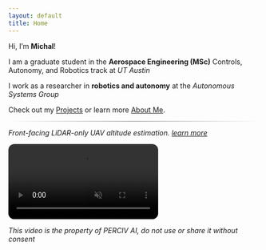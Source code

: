 ```yaml
---
layout: default
title: Home
---
```


Hi, I’m **Michal**!

I am a graduate student in the **Aerospace Engineering (MSc)** Controls, Autonomy, and Robotics track at *UT Austin* 

I work as a researcher in **robotics and autonomy** at the *Autonomous Systems Group*

Check out my [Projects](/projects/) or learn more [About Me](/about/).

<hr style="border: 0; height: 1px; 
           background: linear-gradient(to right, transparent, #888, transparent);">

*Front-facing LiDAR-only UAV altitude estimation. [learn more](/height_estimation/)*

<video autoplay loop muted playsinline preload="metadata" style="max-width:100%; height:auto; border-radius:12px;">
  <source src="{{ '/assets/pointcloud_demo.mp4' | relative_url }}" type="video/mp4">
  Your browser does not support the video tag.
</video>

*This video is the property of PERCIV AI, do not use or share it without consent*
